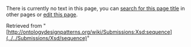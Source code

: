 There is currently no text in this page, you can [search for this page title](http://ontologydesignpatterns.org/wiki/Special:Search/Xsd:sequence "Special:Search/Xsd:sequence") in other pages or [edit this page](http://ontologydesignpatterns.org/wiki/index.php?title=Submissions:Xsd:sequence&action=edit "http://ontologydesignpatterns.org/wiki/index.php?title=Submissions:Xsd:sequence&action=edit").






Retrieved from "[http://ontologydesignpatterns.org/wiki/Submissions:Xsd:sequence](../../Submissions/Xsd/sequence)"